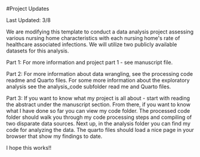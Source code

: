 #Project Updates

Last Updated: 3/8

We are modifying this template to conduct a data analysis project assessing various nursing home characteristics with each nursing home's rate of healthcare associated infections. We will utilize two publicly available datasets for this analysis. 

Part 1: For more information and project part 1 - see manuscript file. 

Part 2: For more information about data wrangling, see the processing code readme and Quarto files. For some more information about the   exploratory analysis see the analysis_code subfolder read me and Quarto files. 

Part 3: If you want to know what my project is all about - start with reading the abstract under the manuscript section. From there, if you want to know what I have done so far you can view my code folder. The processed code folder should walk you through my code processing steps and compiling of two disparate data sources. Next up, in the analysis folder you can find my code for analyzing the data. The quarto files should load a nice page in your browser that show my findings to date. 

I hope this works!!


